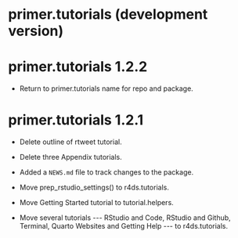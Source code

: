# primer.tutorials (development version)

# primer.tutorials 1.2.2

* Return to primer.tutorials name for repo and package.

# primer.tutorials 1.2.1

* Delete outline of rtweet tutorial.

* Delete three Appendix tutorials.

* Added a `NEWS.md` file to track changes to the package.

* Move prep_rstudio_settings() to r4ds.tutorials.

* Move Getting Started tutorial to tutorial.helpers.

* Move several tutorials --- RStudio and Code, RStudio and Github, Terminal, Quarto Websites and Getting Help --- to r4ds.tutorials.


